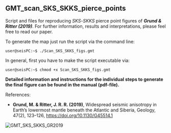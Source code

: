 ## GMT_scan_SKS_SKKS_pierce_points

Script and files for reproducing _SKS_-_SKKS_ pierce point figures of **_Grund & Ritter (2019)_**. For further information, results and interpretations, please feel free to read our paper.

To generate the map just run the script via the command line:

```console
user@seisPC:~$ ./Scan_SKS_SKKS_figs.gmt
```
In general, first you have to make the script executable via:
```console
user@seisPC:~$ chmod +x Scan_SKS_SKKS_figs.gmt
```

**Detailed information and instructions for the individual steps to generate the final figure can be found in the manual (pdf-file).**

References:

- **Grund, M. & Ritter, J. R. R. (2019)**, Widespread seismic anisotropy in Earth’s lowermost mantle
beneath the Atlantic and Siberia, Geology, 47(2), 123–126, 
https://doi.org/10.1130/G45514.1


![GMT_SKS_SKKS_GR2019](https://user-images.githubusercontent.com/23025878/58184186-ea63ad00-7cb0-11e9-99b7-140df5103785.png)
